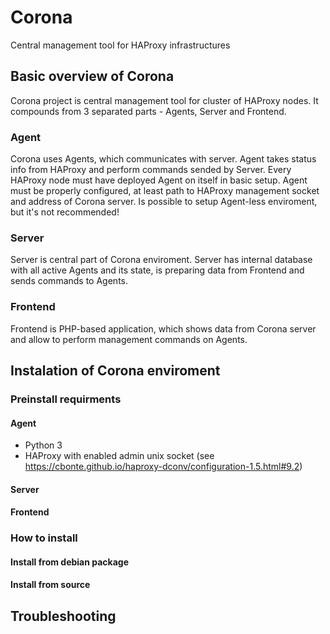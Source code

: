 # Corona
Central management tool for HAProxy infrastructures

## Basic overview of Corona

Corona project is central management tool for cluster of HAProxy nodes. It compounds from 3 separated parts - Agents, Server and Frontend.

### Agent
Corona uses Agents, which communicates with server. Agent takes status info from HAProxy and perform commands sended by Server. Every HAProxy node must have deployed Agent on itself in basic setup. Agent must be properly configured, at least path to HAProxy management socket and address of Corona server. Is possible to setup Agent-less enviroment, but it's not recommended!

### Server
Server is central part of Corona enviroment. Server has internal database with all active Agents and its state, is preparing data from Frontend and sends commands to Agents.

### Frontend
Frontend is PHP-based application, which shows data from Corona server and allow to perform management commands on Agents.

## Instalation of Corona enviroment

### Preinstall requirments

#### Agent
* Python 3
* HAProxy with enabled admin unix socket (see https://cbonte.github.io/haproxy-dconv/configuration-1.5.html#9.2)

#### Server
#### Frontend

### How to install
#### Install from debian package
#### Install from source

## Troubleshooting
